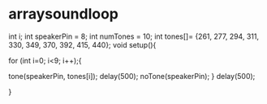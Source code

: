 # arraysoundloop
int i;
int speakerPin = 8;
int numTones = 10;
int tones[]= {261, 277, 294, 311, 330, 349, 370, 392, 415, 440};
void setup(){

for (int i=0; i<9; i++);{

  tone(speakerPin, tones[i]);
  delay(500);
  noTone(speakerPin);
}
delay(500);

}

